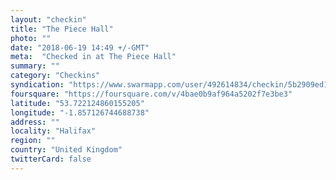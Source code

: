 ```yaml
---
layout: "checkin"
title: "The Piece Hall"
photo: ""
date: "2018-06-19 14:49 +/-GMT"
meta:  "Checked in at The Piece Hall"
summary: ""
category: "Checkins"
syndication: "https://www.swarmapp.com/user/492614834/checkin/5b2909ed1f08230044ac592e"
foursquare: "https://foursquare.com/v/4bae0b9af964a5202f7e3be3"
latitude: "53.722124860155205"
longitude: "-1.857126744688738"
address: ""
locality: "Halifax"
region: ""
country: "United Kingdom"
twitterCard: false
---
```


